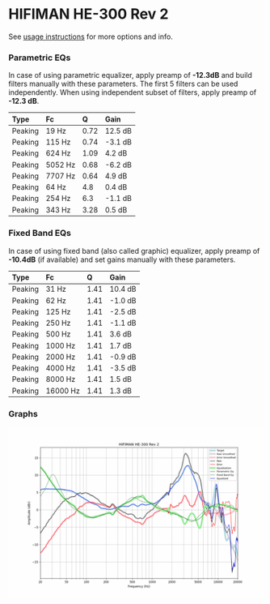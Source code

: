 # HIFIMAN HE-300 Rev 2
See [usage instructions](https://github.com/jaakkopasanen/AutoEq#usage) for more options and info.

### Parametric EQs
In case of using parametric equalizer, apply preamp of **-12.3dB** and build filters manually
with these parameters. The first 5 filters can be used independently.
When using independent subset of filters, apply preamp of **-12.3 dB**.

| Type    | Fc      |    Q | Gain    |
|:--------|:--------|:-----|:--------|
| Peaking | 19 Hz   | 0.72 | 12.5 dB |
| Peaking | 115 Hz  | 0.74 | -3.1 dB |
| Peaking | 624 Hz  | 1.09 | 4.2 dB  |
| Peaking | 5052 Hz | 0.68 | -6.2 dB |
| Peaking | 7707 Hz | 0.64 | 4.9 dB  |
| Peaking | 64 Hz   | 4.8  | 0.4 dB  |
| Peaking | 254 Hz  | 6.3  | -1.1 dB |
| Peaking | 343 Hz  | 3.28 | 0.5 dB  |

### Fixed Band EQs
In case of using fixed band (also called graphic) equalizer, apply preamp of **-10.4dB**
(if available) and set gains manually with these parameters.

| Type    | Fc       |    Q | Gain    |
|:--------|:---------|:-----|:--------|
| Peaking | 31 Hz    | 1.41 | 10.4 dB |
| Peaking | 62 Hz    | 1.41 | -1.0 dB |
| Peaking | 125 Hz   | 1.41 | -2.5 dB |
| Peaking | 250 Hz   | 1.41 | -1.1 dB |
| Peaking | 500 Hz   | 1.41 | 3.6 dB  |
| Peaking | 1000 Hz  | 1.41 | 1.7 dB  |
| Peaking | 2000 Hz  | 1.41 | -0.9 dB |
| Peaking | 4000 Hz  | 1.41 | -3.5 dB |
| Peaking | 8000 Hz  | 1.41 | 1.5 dB  |
| Peaking | 16000 Hz | 1.41 | 1.3 dB  |

### Graphs
![](./HIFIMAN%20HE-300%20Rev%202.png)